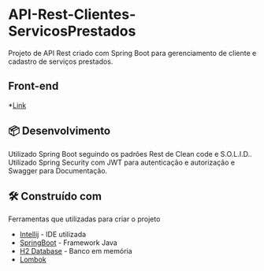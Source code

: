# API-Rest-Clientes-ServicosPrestados

Projeto de API Rest criado com Spring Boot para gerenciamento de cliente e cadastro de serviços prestados.

## Front-end
*[Link](https://github.com/JeeanLiima97/clientes-frontend)

## 📦 Desenvolvimento

Utilizado Spring Boot seguindo os padrões Rest de Clean code e S.O.L.I.D.. Utilizado Spring Security com JWT para autenticação e autorização e Swagger para Documentação.  

## 🛠️ Construído com

Ferramentas que utilizadas para criar o projeto

* [Intellij](https://www.jetbrains.com/pt-br/idea/) - IDE utilizada
* [SpringBoot](https://spring.io/projects/spring-boot) - Framework Java
* [H2 Database](https://www.h2database.com/html/main.html) - Banco em memória
* [Lombok](https://projectlombok.org/) 
